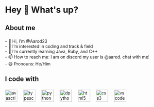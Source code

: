 <h1 align="left">Hey 👋 What's up?</h1>

###


<h2 align="left">About me</h2>

###

<p align="left">- 👋 Hi, I’m @Aarod23<br>- 👀 I’m interested in coding and track & field<br>- 🌱 I’m currently learning Java, Ruby, and C++<br>- 📫 How to reach me: I am on discord my user is @aarod. chat with me!<br>- 😄 Pronouns: He/Him</p>

###

<h2 align="left">I code with</h2>

###

<div align="left">
  <img src="https://cdn.jsdelivr.net/gh/devicons/devicon/icons/javascript/javascript-original.svg" height="40" alt="javascript logo"  />
  <img width="12" />
  <img src="https://cdn.jsdelivr.net/gh/devicons/devicon/icons/typescript/typescript-original.svg" height="40" alt="typescript logo"  />
  <img width="12" />
  <img src="https://cdn.jsdelivr.net/gh/devicons/devicon/icons/python/python-original.svg" height="40" alt="python logo"  />
  <img width="12" />
  <img src="[https://cdn.jsdelivr.net/gh/devicons/devicon/icons/python/python-original.svg](https://images-ext-1.discordapp.net/external/Qmah8JkH6mN_2jVDrIIU_JvAALsmzRe-WlmsbXZr0ik/%3Fv%3D1/https/cdn.discordapp.com/emojis/596577034537402378.png?format=webp&quality=lossless)" height="40" alt="dpython logo"  />
  <img width="12" />
  <img src="https://cdn.jsdelivr.net/gh/devicons/devicon/icons/html5/html5-original.svg" height="40" alt="html5 logo"  />
  <img width="12" />
  <img src="https://cdn.jsdelivr.net/gh/devicons/devicon/icons/css3/css3-original.svg" height="40" alt="css3 logo"  />
  <img width="12" />
  <img src="https://cdn.jsdelivr.net/gh/devicons/devicon/icons/vscode/vscode-original.svg" height="40" alt="vscode logo"  />
  
  
</div>

###
